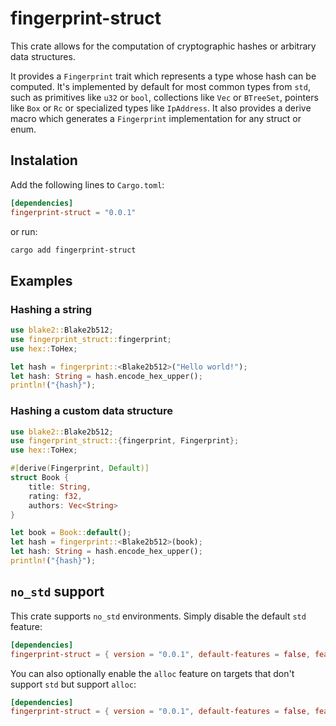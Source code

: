 # fingerprint-struct

This crate allows for the computation of cryptographic hashes or arbitrary data structures.

It provides a `Fingerprint` trait which represents a type whose hash can be computed. It's implemented by default for most common types from `std`, such as primitives like `u32` or `bool`, collections like `Vec` or `BTreeSet`, pointers like `Box` or `Rc` or specialized types like `IpAddress`. It also provides a derive macro which generates a `Fingerprint` implementation for any struct or enum.

## Instalation

Add the following lines to `Cargo.toml`:

```toml
[dependencies]
fingerprint-struct = "0.0.1"
```

or run:

```sh
cargo add fingerprint-struct
```

## Examples

### Hashing a string

```rust
use blake2::Blake2b512;
use fingerprint_struct::fingerprint;
use hex::ToHex;

let hash = fingerprint::<Blake2b512>("Hello world!");
let hash: String = hash.encode_hex_upper();
println!("{hash}");
```

### Hashing a custom data structure

```rust
use blake2::Blake2b512;
use fingerprint_struct::{fingerprint, Fingerprint};
use hex::ToHex;

#[derive(Fingerprint, Default)]
struct Book {
    title: String,
    rating: f32,
    authors: Vec<String>
}

let book = Book::default();
let hash = fingerprint::<Blake2b512>(book);
let hash: String = hash.encode_hex_upper();
println!("{hash}");
```

## `no_std` support

This crate supports `no_std` environments. Simply disable the default `std` feature:

```toml
[dependencies]
fingerprint-struct = { version = "0.0.1", default-features = false, features = ["derive"] }
```

You can also optionally enable the `alloc` feature on targets that don't support `std` but support `alloc`:

```toml
[dependencies]
fingerprint-struct = { version = "0.0.1", default-features = false, features = ["alloc", "derive"] }
```
